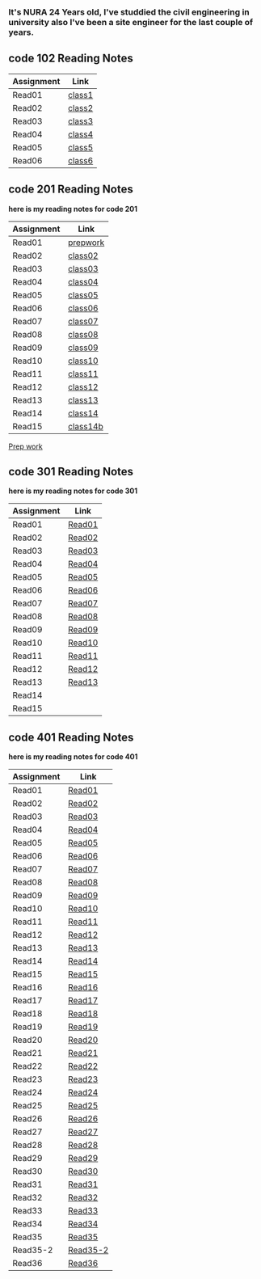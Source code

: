### It's NURA 24 Years old, I've studdied the civil engineering in university also I've been a site engineer for the last couple of years.

## **code 102 Reading Notes**

| Assignment | Link                |
| ---------- | ------------------- |
| Read01     | [class1](read01.md) |
| Read02     | [class2](read02.md) |
| Read03     | [class3](read03.md) |
| Read04     | [class4](read04.md) |
| Read05     | [class5](read05.md) |
| Read06     | [class6](read06.md) |

## **code 201 Reading Notes**

**here is my reading notes for code 201**

| Assignment | Link                    |
| ---------- | ----------------------- |
| Read01     | [prepwork](prepwork.md) |
| Read02     | [class02](class02.md)   |
| Read03     | [class03](class03.md)   |
| Read04     | [class04](class04.md)   |
| Read05     | [class05](class05.md)   |
| Read06     | [class06](class06.md)   |
| Read07     | [class07](class07.md)   |
| Read08     | [class08](class08.md)   |
| Read09     | [class09](class09.md)   |
| Read10     | [class10](class10.md)   |
| Read11     | [class11](class11.md)   |
| Read12     | [class12](class12.md)   |
| Read13     | [class13](class13.md)   |
| Read14     | [class14](class14.md)   |
| Read15     | [class14b](class14b.md) |

[Prep work](prepwork.md)

## **code 301 Reading Notes**

**here is my reading notes for code 301**

| Assignment | Link                     |
| ---------- | ------------------------ |
| Read01     | [Read01](301coarse1.md)  |
| Read02     | [Read02](301coarse2.md)  |
| Read03     | [Read03](301coarse3.md)  |
| Read04     | [Read04](301coarse4.md)  |
| Read05     | [Read05](301coarse5.md)  |
| Read06     | [Read06](301coarse6.md)  |
| Read07     | [Read07](301coarse7.md)  |
| Read08     | [Read08](301coarse8.md)  |
| Read09     | [Read09](301coarse9.md)  |
| Read10     | [Read10](301coarse10.md) |
| Read11     | [Read11](301coarse11.md) |
| Read12     | [Read12](301coarse12.md) |
| Read13     | [Read13](301coarse13.md) |
| Read14     |                          |
| Read15     |                          |

## **code 401 Reading Notes**

**here is my reading notes for code 401**

| Assignment | Link                  |
| ---------- | --------------------- |
| Read01     | [Read01](401read1.md) |
| Read02     | [Read02](401read2.md) |
| Read03     | [Read03](401read3.md) |
| Read04     | [Read04](401read4.md) |
| Read05     | [Read05](401read5.md) |
| Read06     | [Read06](401read6.md) |
| Read07     | [Read07](401read7.md) |
| Read08     | [Read08](401read8.md) |
| Read09     | [Read09](401read9.md) |
| Read10     | [Read10](401read10.md) |
| Read11     | [Read11](401read11.md)                     |
| Read12     | [Read12](401read12.md)                      |
| Read13     | [Read13](401read13.md)                      |
| Read14     | [Read14](401read14.md)                     |
| Read15     | [Read15](401read15.md) 
| Read16     | [Read16](401read16.md) 
| Read17     | [Read17](401read17.md)
| Read18     | [Read18](401read18.md)
| Read19     | [Read19](401read19.md)
| Read20     | [Read20](401read20.md) 
| Read21     | [Read21](401read21.md)
| Read22     | [Read22](401read22.md)
| Read23     | [Read23](401read23.md)
| Read24     | [Read24](401read24.md)
| Read25     | [Read25](401read25.md) 
| Read26     | [Read26](401read26.md)
| Read27     | [Read27](401read27.md)
| Read28     | [Read28](401read28.md) 
| Read29     | [Read29](401read29.md)
| Read30     | [Read30](401read30.md)
| Read31     | [Read31](401read31.md)
| Read32     | [Read32](401read32.md)
| Read33     | [Read33](401read33.md) 
| Read34     | [Read34](401read34.md) 
| Read35     | [Read35](401read35.md)
| Read35-2     | [Read35-2](401read35-2.md)                       |
| Read36     | [Read36](401read36.md)
